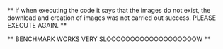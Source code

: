 ** if when executing the code it says that the images do not exist, the download and creation of images was not carried out success. PLEASE EXECUTE AGAIN. **

** BENCHMARK WORKS VERY SLOOOOOOOOOOOOOOOOOOOW **